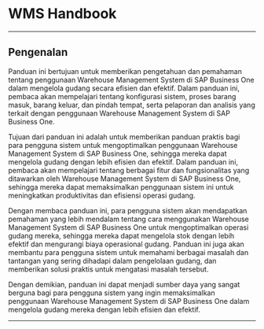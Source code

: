 # WMS Handbook
 
---

## Pengenalan


Panduan ini bertujuan untuk memberikan pengetahuan dan pemahaman tentang penggunaan Warehouse Management System di SAP Business One dalam mengelola gudang secara efisien dan efektif. Dalam panduan ini, pembaca akan mempelajari tentang konfigurasi sistem, proses barang masuk, barang keluar, dan pindah tempat, serta pelaporan dan analisis yang terkait dengan penggunaan Warehouse Management System di SAP Business One.

Tujuan dari panduan ini adalah untuk memberikan panduan praktis bagi para pengguna sistem untuk mengoptimalkan penggunaan Warehouse Management System di SAP Business One, sehingga mereka dapat mengelola gudang dengan lebih efisien dan efektif. Dalam panduan ini, pembaca akan mempelajari tentang berbagai fitur dan fungsionalitas yang ditawarkan oleh Warehouse Management System di SAP Business One, sehingga mereka dapat memaksimalkan penggunaan sistem ini untuk meningkatkan produktivitas dan efisiensi operasi gudang.

Dengan membaca panduan ini, para pengguna sistem akan mendapatkan pemahaman yang lebih mendalam tentang cara menggunakan Warehouse Management System di SAP Business One untuk mengoptimalkan operasi gudang mereka, sehingga mereka dapat mengelola stok dengan lebih efektif dan mengurangi biaya operasional gudang. Panduan ini juga akan membantu para pengguna sistem untuk memahami berbagai masalah dan tantangan yang sering dihadapi dalam pengelolaan gudang, dan memberikan solusi praktis untuk mengatasi masalah tersebut.

Dengan demikian, panduan ini dapat menjadi sumber daya yang sangat berguna bagi para pengguna sistem yang ingin memaksimalkan penggunaan Warehouse Management System di SAP Business One dalam mengelola gudang mereka dengan lebih efisien dan efektif.

---
 